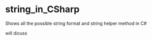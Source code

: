 # string_in_CSharp
Shows all the possible string format and string helper method in C#

will dicuss
